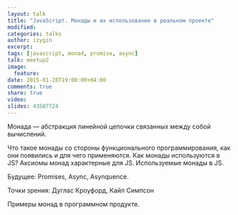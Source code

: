 ```yaml
---
layout: talk
title: "JavaScript. Монады и их использование в реальном проекте"
modified:
categories: talks
author: izygin
excerpt:
tags: [javascript, monad, promise, async]
talk: meetup2
image:
  feature:
date: 2015-01-28T19:00:00+04:00
comments: true
share: true
video: 
slides: 43507724
---
```


Монада &mdash; абстракция линейной цепочки связанных между собой вычислений.

Что такое монады со стороны функционального программирования, как они появились и для чего применяются.
Как монады используются в JS? Аксиомы монад характерные для JS. Используемые монады в JS.

Будущее: Promises, Async, Asynquence.

Точки зрения: Дуглас Кроуфорд, Кайл Симпсон

Примеры монад в программном продукте.
